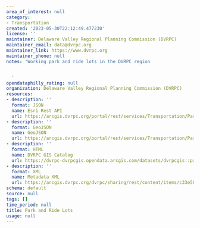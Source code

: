 ```yaml
---
area_of_interest: null
category:
- Transportation
created: '2023-05-30T22:12:49.477230'
license: ''
maintainer: Delaware Valley Regional Planning Commission (DVRPC)
maintainer_email: data@dvrpc.org
maintainer_link: https://www.dvrpc.org
maintainer_phone: null
notes: 'Working park and ride lots in the DVRPC region


  '
opendataphilly_rating: null
organization: Delaware Valley Regional Planning Commission (DVRPC)
resources:
- description: ''
  format: JSON
  name: Esri Rest API
  url: https://arcgis.dvrpc.org/portal/rest/services/Transportation/Park_Ride_Lots/FeatureServer/0
- description: ''
  format: GeoJSON
  name: GeoJSON
  url: https://arcgis.dvrpc.org/portal/rest/services/Transportation/Park_Ride_Lots/FeatureServer/0/query?where=1=1&outsr=4326&outfields=*&f=geojson
- description: ''
  format: HTML
  name: DVRPC GIS Catalog
  url: https://dvrpc-dvrpcgis.opendata.arcgis.com/datasets/dvrpcgis::park-and-ride-lots
- description: ''
  format: XML
  name: Metadata XML
  url: https://arcgis.dvrpc.org/dvrpc/sharing/rest/content/items/c33e58717b6844a888d81c3a6e0ca5f1/info/metadata/metadata.xml?format=default
schema: default
source: null
tags: []
time_period: null
title: Park and Ride Lots
usage: null
---
```

